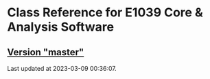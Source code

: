 # Class Reference for E1039 Core & Analysis Software
## [Version "master"](master/)
Last updated at 2023-03-09 00:36:07.
